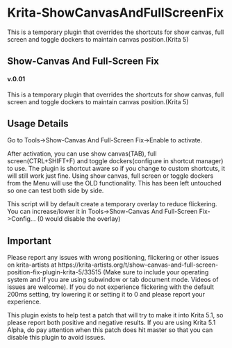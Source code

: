 # Krita-ShowCanvasAndFullScreenFix
This is a temporary plugin that overrides the shortcuts for show canvas, full screen and toggle dockers to maintain canvas position.(Krita 5)



<h2>Show-Canvas And Full-Screen Fix</h2>
<h4>v.0.01</h4>
This is a temporary plugin that overrides the shortcuts for show canvas, full screen and toggle dockers to maintain canvas position.(Krita 5)

<h2>Usage Details</h2>

<p>Go to Tools->Show-Canvas And Full-Screen Fix->Enable to activate.</p>

<p>After activation, you can use show canvas(TAB), full screen(CTRL+SHIFT+F) and toggle dockers(configure in shortcut manager) to use. The plugin is shortcut aware so if you change to custom shortcuts, it will still work just fine. Using show canvas, full screen or toggle dockers from the Menu will use the OLD functionality. This has been left untouched so one can test both side by side.</p>

<p>This script will by default create a temporary overlay to reduce flickering. You can increase/lower it in Tools->Show-Canvas And Full-Screen Fix->Config... (0 would disable the overlay)</p>

<h2>Important</h2>

<p>Please report any issues with wrong positioning, flickering or other issues on krita-artists at https://krita-artists.org/t/show-canvas-and-full-screen-position-fix-plugin-krita-5/33515 (Make sure to include your operating system and if you are using subwindow or tab document mode. Videos of issues are welcome). If you do not experience flickering with the default 200ms setting, try lowering it or setting it to 0 and please report your experience.</p>

<p>This plugin exists to help test a patch that will try to make it into Krita 5.1, so please report both positive and negative results. If you are using Krita 5.1 Alpha, do pay attention when this patch does hit master so that you can disable this plugin to avoid issues.</p>

